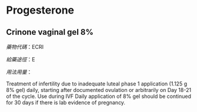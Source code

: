 # Progesterone

## Crinone vaginal gel 8%

*藥物代碼*：ECRI

*給藥途徑*：E

*用法用量*：

Treatment of infertility due to inadequate luteal phase 1 application (1.125 g 8% gel) daily, starting after documented ovulation or arbitrarily on Day 18-21 of the cycle. Use during IVF Daily application of 8% gel should be continued for 30 days if there is lab evidence of pregnancy.

